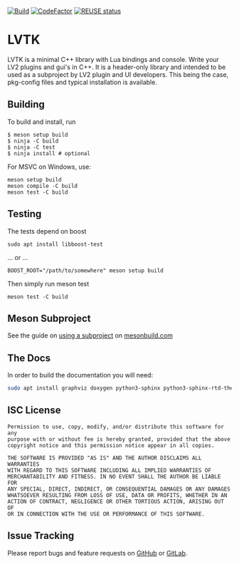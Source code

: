 [![Build](https://github.com/lvtk/lvtk/actions/workflows/meson.yml/badge.svg)](https://github.com/lvtk/lvtk/actions)
[![CodeFactor](https://www.codefactor.io/repository/github/lvtk/lvtk/badge)](https://www.codefactor.io/repository/github/lvtk/lvtk)
[![REUSE status](https://api.reuse.software/badge/github.com/lvtk/lvtk)](https://api.reuse.software/info/github.com/lvtk/lvtk)

# LVTK

LVTK is a minimal C++ library with Lua bindings and console. Write your LV2 plugins and gui's in C++. It is a header-only library and intended to be used as a subproject by LV2 plugin and UI developers.  This being the case, pkg-config files and typical installation is available.

## Building

To build and install, run
```
$ meson setup build
$ ninja -C build
$ ninja -C test
$ ninja install # optional
```

For MSVC on Windows, use:
```
meson setup build
meson compile -C build
meson test -C build
```

## Testing
The tests depend on boost
```
sudo apt install libboost-test
```
... or ...
```
BOOST_ROOT="/path/to/somewhere" meson setup build
```

Then simply run meson test
```
meson test -C build
```

## Meson Subproject
See the guide on [using a subproject](https://mesonbuild.com/Subprojects.html#using-a-subproject) on [mesonbuild.com](https://mesonbuild.com)

## The Docs
In order to build the documentation you will need:
```bash
sudo apt install graphviz doxygen python3-sphinx python3-sphinx-rtd-theme
```

## ISC License

```
Permission to use, copy, modify, and/or distribute this software for any
purpose with or without fee is hereby granted, provided that the above
copyright notice and this permission notice appear in all copies.

THE SOFTWARE IS PROVIDED "AS IS" AND THE AUTHOR DISCLAIMS ALL WARRANTIES
WITH REGARD TO THIS SOFTWARE INCLUDING ALL IMPLIED WARRANTIES OF
MERCHANTABILITY AND FITNESS. IN NO EVENT SHALL THE AUTHOR BE LIABLE FOR
ANY SPECIAL, DIRECT, INDIRECT, OR CONSEQUENTIAL DAMAGES OR ANY DAMAGES
WHATSOEVER RESULTING FROM LOSS OF USE, DATA OR PROFITS, WHETHER IN AN
ACTION OF CONTRACT, NEGLIGENCE OR OTHER TORTIOUS ACTION, ARISING OUT OF
OR IN CONNECTION WITH THE USE OR PERFORMANCE OF THIS SOFTWARE.
```

## Issue Tracking

Please report bugs and feature requests on [GitHub](https://github.com/lvtk/lvtk/issues) or [GitLab](https://gitlab.com/lvtk/lvtk/-/issues).
